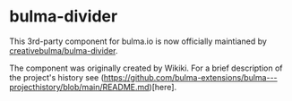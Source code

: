 # bulma-divider

This 3rd-party component for bulma.io is now officially maintianed by [creativebulma/bulma-divider](https://github.com/creativebulma/bulma-divider/).

The component was originally created by Wikiki.  For a brief description of the project's history see (https://github.com/bulma-extensions/bulma---projecthistory/blob/main/README.md)[here].
